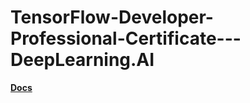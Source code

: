 # TensorFlow-Developer-Professional-Certificate---DeepLearning.AI

**[Docs](https://docs.google.com/document/d/1dRuM2o6phqoitSuKNpBBknomnvJOpYBWygxkx2ElEn8/edit)**
